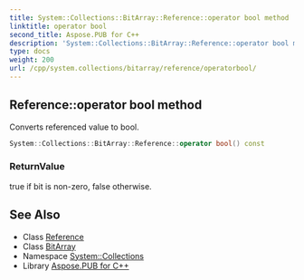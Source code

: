 ```yaml
---
title: System::Collections::BitArray::Reference::operator bool method
linktitle: operator bool
second_title: Aspose.PUB for C++
description: 'System::Collections::BitArray::Reference::operator bool method. Converts referenced value to bool in C++.'
type: docs
weight: 200
url: /cpp/system.collections/bitarray/reference/operatorbool/
---
```

## Reference::operator bool method


Converts referenced value to bool.

```cpp
System::Collections::BitArray::Reference::operator bool() const
```


### ReturnValue

true if bit is non-zero, false otherwise.

## See Also

* Class [Reference](../)
* Class [BitArray](../../)
* Namespace [System::Collections](../../../)
* Library [Aspose.PUB for C++](../../../../)
